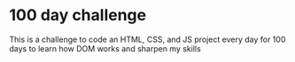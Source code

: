 # 100 day challenge
This is a challenge to code an HTML, CSS, and JS project every day for 100 days to learn how DOM works and sharpen my skills
